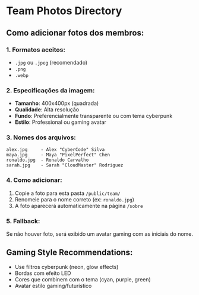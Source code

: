 # Team Photos Directory

## Como adicionar fotos dos membros:

### 1. Formatos aceitos:
- `.jpg` ou `.jpeg` (recomendado)
- `.png` 
- `.webp`

### 2. Especificações da imagem:
- **Tamanho**: 400x400px (quadrada)
- **Qualidade**: Alta resolução
- **Fundo**: Preferencialmente transparente ou com tema cyberpunk
- **Estilo**: Professional ou gaming avatar

### 3. Nomes dos arquivos:
```
alex.jpg     - Alex "CyberCode" Silva
maya.jpg     - Maya "PixelPerfect" Chen  
ronaldo.jpg  - Ronaldo Carvalho
sarah.jpg    - Sarah "CloudMaster" Rodriguez
```

### 4. Como adicionar:
1. Copie a foto para esta pasta `/public/team/`
2. Renomeie para o nome correto (ex: `ronaldo.jpg`)
3. A foto aparecerá automaticamente na página `/sobre`

### 5. Fallback:
Se não houver foto, será exibido um avatar gaming com as iniciais do nome.

## Gaming Style Recommendations:
- Use filtros cyberpunk (neon, glow effects)
- Bordas com efeito LED
- Cores que combinem com o tema (cyan, purple, green)
- Avatar estilo gaming/futurístico